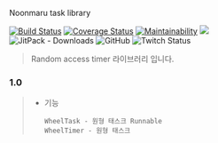 Noonmaru task library 

[![Build Status](https://travis-ci.org/noonmaru/task.svg?branch=master)](https://travis-ci.org/noonmaru/task)
[![Coverage Status](https://coveralls.io/repos/github/noonmaru/task/badge.svg?branch=master)](https://coveralls.io/github/noonmaru/task?branch=master)
[![Maintainability](https://api.codeclimate.com/v1/badges/ed4b92f1995a3cd18b28/maintainability)](https://codeclimate.com/github/noonmaru/task/maintainability)
[![](https://jitpack.io/v/noonmaru/task.svg)](https://jitpack.io/#noonmaru/task)
![JitPack - Downloads](https://img.shields.io/jitpack/dm/github/noonmaru/task)
![GitHub](https://img.shields.io/github/license/noonmaru/task)
![Twitch Status](https://img.shields.io/twitch/status/hptgrm)

> Random access timer 라이브러리 입니다.

### 1.0
> * 기능
> 	```
>   WheelTask - 원형 태스크 Runnable
>   WheelTimer - 원형 태스크
>   ```
